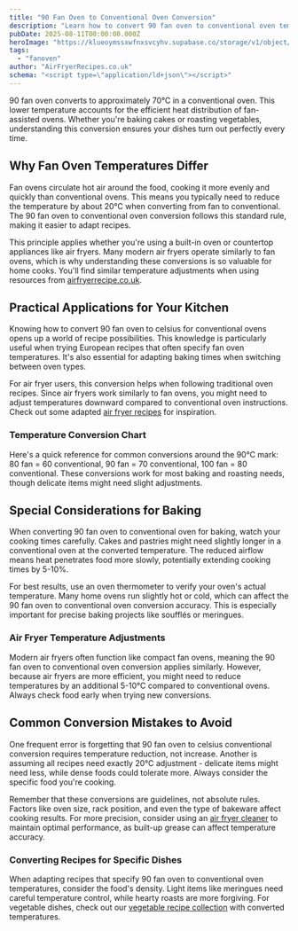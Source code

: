 ```yaml
---
title: "90 Fan Oven to Conventional Oven Conversion"
description: "Learn how to convert 90 fan oven to conventional oven temps with our easy guide. Perfect for air fryer recipes and fuss-free baking."
pubDate: 2025-08-11T00:00:00.000Z
heroImage: "https://klueoymssxwfnxsvcyhv.supabase.co/storage/v1/object/public/md/90-fan-oven-to-conventional-oven-conversion-49e29516.png"
tags:
  - "fanoven"
author: "AirFryerRecipes.co.uk"
schema: "<script type=\"application/ld+json\"></script>"
---
```


<p>90 fan oven converts to approximately 70°C in a conventional oven. This lower temperature accounts for the efficient heat distribution of fan-assisted ovens. Whether you're baking cakes or roasting vegetables, understanding this conversion ensures your dishes turn out perfectly every time.</p>

<h2>Why Fan Oven Temperatures Differ</h2>
<p>Fan ovens circulate hot air around the food, cooking it more evenly and quickly than conventional ovens. This means you typically need to reduce the temperature by about 20°C when converting from fan to conventional. The 90 fan oven to conventional oven conversion follows this standard rule, making it easier to adapt recipes.</p>
<p>This principle applies whether you're using a built-in oven or countertop appliances like air fryers. Many modern air fryers operate similarly to fan ovens, which is why understanding these conversions is so valuable for home cooks. You'll find similar temperature adjustments when using resources from <a href=https://www.airfryerrecipe.co.uk/air-fryer-conversion-chart>airfryerrecipe.co.uk</a>.</p>

<h2>Practical Applications for Your Kitchen</h2>
<p>Knowing how to convert 90 fan oven to celsius for conventional ovens opens up a world of recipe possibilities. This knowledge is particularly useful when trying European recipes that often specify fan oven temperatures. It's also essential for adapting baking times when switching between oven types.</p>
<p>For air fryer users, this conversion helps when following traditional oven recipes. Since air fryers work similarly to fan ovens, you might need to adjust temperatures downward compared to conventional oven instructions. Check out some adapted <a href=https://www.airfryerrecipe.co.uk/recipes>air fryer recipes</a> for inspiration.</p>

<h3>Temperature Conversion Chart</h3>
<p>Here's a quick reference for common conversions around the 90°C mark: 80 fan = 60 conventional, 90 fan = 70 conventional, 100 fan = 80 conventional. These conversions work for most baking and roasting needs, though delicate items might need slight adjustments.</p>

<h2>Special Considerations for Baking</h2>
<p>When converting 90 fan oven to conventional oven for baking, watch your cooking times carefully. Cakes and pastries might need slightly longer in a conventional oven at the converted temperature. The reduced airflow means heat penetrates food more slowly, potentially extending cooking times by 5-10%.</p>
<p>For best results, use an oven thermometer to verify your oven's actual temperature. Many home ovens run slightly hot or cold, which can affect the 90 fan oven to conventional oven conversion accuracy. This is especially important for precise baking projects like soufflés or meringues.</p>

<h3>Air Fryer Temperature Adjustments</h3>
<p>Modern air fryers often function like compact fan ovens, meaning the 90 fan oven to conventional oven conversion applies similarly. However, because air fryers are more efficient, you might need to reduce temperatures by an additional 5-10°C compared to conventional ovens. Always check food early when trying new conversions.</p>

<h2>Common Conversion Mistakes to Avoid</h2>
<p>One frequent error is forgetting that 90 fan oven to celsius conventional conversion requires temperature reduction, not increase. Another is assuming all recipes need exactly 20°C adjustment - delicate items might need less, while dense foods could tolerate more. Always consider the specific food you're cooking.</p>
<p>Remember that these conversions are guidelines, not absolute rules. Factors like oven size, rack position, and even the type of bakeware affect cooking results. For more precision, consider using an <a href=https://www.airfryerrecipe.co.uk/air-fryer-cleaner>air fryer cleaner</a> to maintain optimal performance, as built-up grease can affect temperature accuracy.</p>

<h3>Converting Recipes for Specific Dishes</h3>
<p>When adapting recipes that specify 90 fan oven to conventional oven temperatures, consider the food's density. Light items like meringues need careful temperature control, while hearty roasts are more forgiving. For vegetable dishes, check out our <a href=https://www.airfryerrecipe.co.uk/recipe-category/vegetables>vegetable recipe collection</a> with converted temperatures.</p>